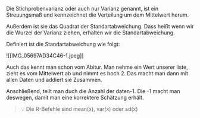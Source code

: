 Die Stichprobenvarianz oder auch nur Varianz genannt, ist ein Streuungsmaß und kennzeichnet die Verteilung um dem Mittelwert herum.

Außerdem ist sie das Quadrat der Standartabweichung. Dass heißt wenn wir die Wurzel der Varianz ziehen, erhalten wir die Standartabweichung.

Definiert ist die Standartabweichung wie folgt:

![[IMG_05697AD34C46-1.jpeg]]

Auch das kennt man schon vom Abitur. Man nehme ein Wert unserer liste, zieht es vom Mittelwert ab und nimmt es hoch 2. Das macht man dann mit allen Daten und addiert sie Zusammen.

Anschließend, teilt man duch die Anzahl der daten-1. Die -1 macht man deswegen, damit man eine korrektere Schätzung erhält.

>💡 Die R-Befehle sind mean(x), var(x) oder sd(x)
